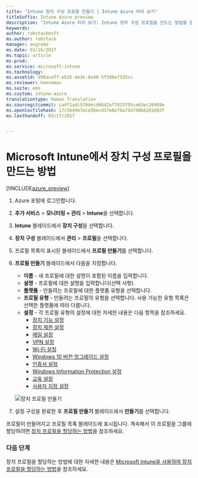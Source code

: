 ```yaml
---
title: "Intune 장치 구성 프로필 만들기 | Intune Azure 미리 보기"
titleSuffix: Intune Azure preview
description: "Intune Azure 미리 보기: Intune 장치 구성 프로필을 만드는 방법을 알아봅니다."
keywords: 
author: robstackmsft
ms.author: robstack
manager: angrobe
ms.date: 03/16/2017
ms.topic: article
ms.prod: 
ms.service: microsoft-intune
ms.technology: 
ms.assetid: d98aceff-eb35-4e3e-8e40-5f300e7335cc
ms.reviewer: heenamac
ms.suite: ems
ms.custom: intune-azure
translationtype: Human Translation
ms.sourcegitcommit: ca4f1adc5704ecd66d2af7823f95ca63ec20469e
ms.openlocfilehash: 17c5649e7ece5becd17e8ef9a74d748b6202693f
ms.lasthandoff: 03/17/2017


---
```


# <a name="how-to-create-device-configuration-profiles-in-microsoft-intune"></a>Microsoft Intune에서 장치 구성 프로필을 만드는 방법

[!INCLUDE[azure_preview](../includes/azure_preview.md)]


1. Azure 포털에 로그인합니다.
2. **추가 서비스** > **모니터링 + 관리** > **Intune**을 선택합니다.
3. **Intune** 블레이드에서 **장치 구성**을 선택합니다.
2. **장치 구성** 블레이드에서 **관리** > **프로필**을 선택합니다.
2. 프로필 목록이 표시된 블레이드에서 **프로필 만들기**를 선택합니다.
3. **프로필 만들기** 블레이드에서 다음을 지정합니다.
    - **이름** - 새 프로필에 대한 설명이 포함된 이름을 입력합니다.
    - **설명** - 프로필에 대한 설명을 입력합니다(선택 사항).
    - **플랫폼** - 만들려는 프로필에 대한 플랫폼 유형을 선택합니다.
    - **프로필 유형** - 만들려는 프로필의 유형을 선택합니다. 사용 가능한 유형 목록은 선택한 플랫폼에 따라 다릅니다.
    - **설정** - 각 프로필 유형의 설정에 대한 자세한 내용은 다음 항목을 참조하세요.
        -  [장치 기능 설정](/intune-azure/configure-devices/how-to-configure-device-features)
        -  [장치 제한 설정](/intune-azure/configure-devices/how-to-configure-device-restrictions)
        -  [메일 설정](/intune-azure/configure-devices/how-to-configure-email-settings)
        -  [VPN 설정](/intune-azure/configure-devices/how-to-configure-vpn-settings)
        -  [Wi-Fi 설정](/intune-azure/configure-devices/how-to-configure-wi-fi-settings)
        -  [Windows 10 버전 업그레이드 설정](/intune-azure/configure-devices/how-to-configure-windows-10-edition-upgrade)
        -  [인증서 설정](/intune-azure/configure-devices/how-to-configure-certificates)
        -  [Windows Information Protection 설정](/intune-azure/configure-devices/how-to-configure-windows-information-protection)
        -  [교육 설정](/intune-azure/configure-devices/how-to-configure-education-settings)
        -  [사용자 지정 설정](/intune-azure/configure-devices/how-to-configure-custom-settings)

    ![장치 프로필 만들기](./media/create-device-profile.png)
4. 설정 구성을 완료한 후 **프로필 만들기** 블레이드에서 **만들기**를 선택합니다.

프로필이 만들어지고 프로필 목록 블레이드에 표시됩니다.
계속해서 이 프로필을 그룹에 할당하려면 [장치 프로필을 할당하는 방법](how-to-assign-device-profiles.md)을 참조하세요.


### <a name="next-steps"></a>다음 단계
장치 프로필을 할당하는 방법에 대한 자세한 내용은 [Microsoft Intune을 사용하여 장치 프로필을 할당하는 방법](/intune-azure/configure-devices/how-to-assign-device-profiles)을 참조하세요.

